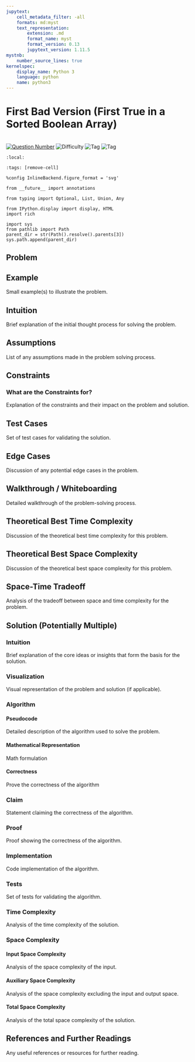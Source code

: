 ```yaml
---
jupytext:
    cell_metadata_filter: -all
    formats: md:myst
    text_representation:
        extension: .md
        format_name: myst
        format_version: 0.13
        jupytext_version: 1.11.5
mystnb:
    number_source_lines: true
kernelspec:
    display_name: Python 3
    language: python
    name: python3
---
```


# First Bad Version (First True in a Sorted Boolean Array)

<a href="https://leetcode.com/problems/first-bad-version/">\
<img alt="Question Number" src="https://img.shields.io/badge/Question-278-blue"/></a>
![Difficulty](https://img.shields.io/badge/Difficulty-Easy-green) ![Tag](https://img.shields.io/badge/Tag-BinarySearch-orange)
![Tag](https://img.shields.io/badge/Tag-Array-orange)


```{contents}
:local:
```

```{code-cell} ipython3
:tags: [remove-cell]

%config InlineBackend.figure_format = 'svg'

from __future__ import annotations

from typing import Optional, List, Union, Any

from IPython.display import display, HTML
import rich

import sys
from pathlib import Path
parent_dir = str(Path().resolve().parents[3])
sys.path.append(parent_dir)
```

## Problem

## Example

Small example(s) to illustrate the problem.

## Intuition

Brief explanation of the initial thought process for solving the problem.

## Assumptions

List of any assumptions made in the problem solving process.

## Constraints


### What are the Constraints for?

Explanation of the constraints and their impact on the problem and solution.

## Test Cases

Set of test cases for validating the solution.

## Edge Cases

Discussion of any potential edge cases in the problem.

## Walkthrough / Whiteboarding

Detailed walkthrough of the problem-solving process.

## Theoretical Best Time Complexity

Discussion of the theoretical best time complexity for this problem.

## Theoretical Best Space Complexity

Discussion of the theoretical best space complexity for this problem.

## Space-Time Tradeoff

Analysis of the tradeoff between space and time complexity for the problem.

## Solution (Potentially Multiple)


### Intuition

Brief explanation of the core ideas or insights that form the basis for the solution.

### Visualization

Visual representation of the problem and solution (if applicable).

### Algorithm


#### Pseudocode

Detailed description of the algorithm used to solve the problem.

#### Mathematical Representation

Math formulation

#### Correctness

Prove the correctness of the algorithm

### Claim

Statement claiming the correctness of the algorithm.

### Proof

Proof showing the correctness of the algorithm.

### Implementation

Code implementation of the algorithm.

### Tests

Set of tests for validating the algorithm.

### Time Complexity

Analysis of the time complexity of the solution.

### Space Complexity


#### Input Space Complexity

Analysis of the space complexity of the input.

#### Auxiliary Space Complexity

Analysis of the space complexity excluding the input and output space.

#### Total Space Complexity

Analysis of the total space complexity of the solution.

## References and Further Readings

Any useful references or resources for further reading.
